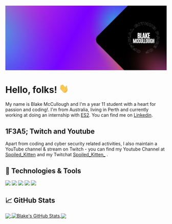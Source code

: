 

![Header](https://raw.githubusercontent.com/Blake-McCullough/Blake-McCullough/master/readme_header.png "Header")


# Hello, folks! <img src="https://raw.githubusercontent.com/Blake-McCullough/Blake-McCullough/master/wave.gif" width="30px">

My name is Blake McCullough and I'm a year 11 student with a heart for passion and coding!. I'm from Australia, living in Perth and currently working at doing an internship with [ES2](https://www.es2.com.au/). You can find me on [Linkedin](https://www.linkedin.com/in/blake-mccullough-0bb6a1203/).

## 1F3A5; Twitch and Youtube 

Apart from coding and cyber security related activities, I also maintain a YouTube channel & stream on Twitch - you can find my Youtube Channel at [Spoiled_Kitten](https://www.youtube.com/channel/UCZrmvg_DI9PfssyOWlFJ5qQ) and my Twitchat [Spoiled_Kitten_](https://www.twitch.tv/spoiled_kitten_/) .

## 🔧 Technologies & Tools
![](https://img.shields.io/badge/OS-Linux-informational?style=flat&logo=linux&logoColor=white&color=9200ff)
![](https://img.shields.io/badge/Shell-Bash-informational?style=flat&logo=gnu-bash&logoColor=white&color=9200ff)
![](https://img.shields.io/badge/Code-Python-informational?style=flat&logo=python&logoColor=white&color=9200ff)
![](https://img.shields.io/badge/Code-JavaScript-informational?style=flat&logo=javascript&logoColor=white&color=9200ff)
![](https://img.shields.io/badge/Code-C_Sharp-informational?style=flat&logo=c-sharp&logoColor=white&color=9200ff)


## &#x1f4c8; GitHub Stats

<a href="https://github.com/Blake-McCullough/Blake-McCullough">
  <img align="center" src="https://github-readme-stats.vercel.app/api/top-langs/?username=Blake-McCullough&hide=java,html,tex&title_color=ffffff&text_color=c9cacc&icon_color=2bbc8a&bg_color=1d1f21&langs_count=3" />
</a>
<a href="https://github.com/Blake-McCullough/Blake-McCullough">
  <img align="center" src="https://github-readme-stats.vercel.app/api?username=Blake-McCullough&show_icons=true&line_height=27&count_private=true&title_color=ffffff&text_color=c9cacc&icon_color=2bbc8a&bg_color=1d1f21" alt="Blake's GitHub Stats" />
</a>

<!--<a href="https://github.com/MartinHeinz/python-project-blueprint">
  <img align="center" src="https://github-readme-stats.vercel.app/api/pin/?username=Blake-McCullough&repo=python-project-blueprint&title_color=ffffff&text_color=c9cacc&icon_color=2bbc8a&bg_color=1d1f21" />
</a>
 -->

<a href="https://github.com/Blake-McCullough/Latex-Monthly-Security-Dashboard-Generator">
  <img align="center" src="https://github-readme-stats.vercel.app/api/pin/?username=Blake-McCullough&repo=Latex-Monthly-Security-Dashboard-Generator&title_color=ffffff&text_color=c9cacc&icon_color=2bbc8a&&bg_color=00000000" />
</a>   


